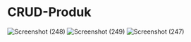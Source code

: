 # CRUD-Produk
![Screenshot (248)](https://user-images.githubusercontent.com/44260827/103766097-d2d96380-5050-11eb-8627-4646a2ae34a3.png)
![Screenshot (249)](https://user-images.githubusercontent.com/44260827/103766103-d4a32700-5050-11eb-9f7b-0caef6830b3d.png)
![Screenshot (247)](https://user-images.githubusercontent.com/44260827/103766105-d53bbd80-5050-11eb-8937-8366e8ffbbec.png)
